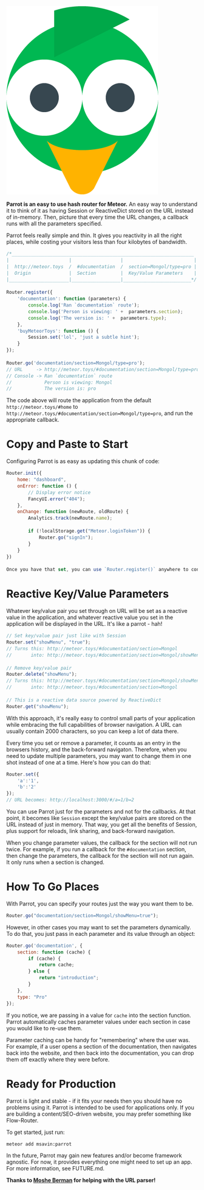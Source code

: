 <img src='https://raw.githubusercontent.com/msavin/Parrot/master/PARROT.png'>

**Parrot is an easy to use hash router for Meteor.** An easy way to understand it to think of it as having Session or ReactiveDict stored on the URL instead of in-memory. Then, picture that every time the URL changes, a callback runs with all the parameters specified. 

Parrot feels really simple and thin. It gives you reactivity in all the right places, while costing your visitors less than four kilobytes of bandwidth.

```javascript
/*___________________________________________________________________
|                      |                  |                          |
|  http://meteor.toys  /  #documentation  /  section=Mongol/type=pro |
|  Origin              |  Section         |  Key/Value Parameters    |
|______________________|__________________|_________________________*/

Router.register({
    'documentation': function (parameters) {
        console.log('Ran `documentation` route');
        console.log('Person is viewing: ' +  parameters.section); 
        console.log('The version is: ' +  parameters.type);
    },
    'buyMeteorToys': function () {
        Session.set('lol', 'just a subtle hint');
    }
});

Router.go('documentation/section=Mongol/type=pro');
// URL     -> http://meteor.toys/#documentation/section=Mongol/type=pro
// Console -> Ran `documentation` route
//            Person is viewing: Mongol
//            The version is: pro
```

The code above will route the application from the default `http://meteor.toys/#home` to `http://meteor.toys/#documentation/section=Mongol/type=pro`, and run the appropriate callback.  

# Copy and Paste to Start

Configuring Parrot is as easy as updating this chunk of code:

```javascript
Router.init({
    home: "dashboard",
    onError: function () {
        // Display error notice
        FancyUI.error("404");
    },
    onChange: function (newRoute, oldRoute) {
        Analytics.track(newRoute.name);

        if (!localStorage.get("Meteor.loginToken")) {
            Router.go("signIn");
        }
    }
})

Once you have that set, you can use `Router.register()` anywhere to configure the callbacks. If a route is not defined, then it will run on the `onError` callback. If it is defined, it will run the `onChange` callback, so you can bake in additional guards, analytics tracking, etc.

```
# Reactive Key/Value Parameters

Whatever key/value pair you set through on URL will be set as a reactive value in the application, and whatever reactive value you set in the application will be displayed in the URL. It's like a parrot - hah!

```javascript
// Set key/value pair just like with Session
Router.set("showMenu", "true");
// Turns this: http://meteor.toys/#documentation/section=Mongol
//       into: http://meteor.toys/#documentation/section=Mongol/showMenu=true

// Remove key/value pair
Router.delete("showMenu");
// Turns this: http://meteor.toys/#documentation/section=Mongol/showMenu=true
//       into: http://meteor.toys/#documentation/section=Mongol

// This is a reactive data source powered by ReactiveDict
Router.get("showMenu");
```

With this approach, it's really easy to control small parts of your application while embracing the full capabilities of browser navigation. A URL can usually contain 2000 characters, so you can keep a lot of data there.

Every time you set or remove a parameter, it counts as an entry in the browsers history, and the back-forward navigaton. Therefore, when you need to update multiple parameters, you may want to change them in one shot instead of one at a time. Here's how you can do that:

```javascript
Router.set({
    'a':'1',
    'b':'2'
}); 
// URL becomes: http://localhost:3000/#/a=1/b=2
```

You can use Parrot just for the parameters and not for the callbacks. At that point, it becomes like `Session` except the key/value pairs are stored on the URL instead of just in memory. That way, you get all the benefits of Session, plus support for reloads, link sharing, and back-forward navigation.

When you change parameter values, the callback for the section will not run twice. For example, if you run a callback for the `#documentation` section, then change the parameters, the callback for the section will not run again. It only runs when a section is changed.

# How To Go Places

With Parrot, you can specify your routes just the way you want them to be.

```javascript
Router.go("documentation/section=Mongol/showMenu=true");
```

However, in other cases you may want to set the parameters dynamically. To do that, you just pass in each parameter and its value through an object: 

```javascript
Router.go('documentation', {
    section: function (cache) {
        if (cache) {
            return cache;
        } else {
            return "introduction";
        }
    },
    type: "Pro"
});
```

If you notice, we are passing in a value for `cache` into the section function. Parrot automatically caches parameter values under each section in case you would like to re-use them.

Parameter caching can be handy for "remembering" where the user was. For example, if a user opens a section of the documentation, then navigates back into the website, and then back into the documentation, you can drop them off exactly where they were before.

# Ready for Production

Parrot is light and stable - if it fits your needs then you should have no problems using it. Parrot is intended to be used for applications only. If you are building a content/SEO-driven website, you may prefer something like Flow-Router.

To get started, just run:

    meteor add msavin:parrot

In the future, Parrot may gain new features and/or become framework agnostic. For now, it provides everything one might need to set up an app. For more information, see FUTURE.md.

**Thanks to [Moshe Berman](http://github.com/mosheberman) for helping with the URL parser!**
